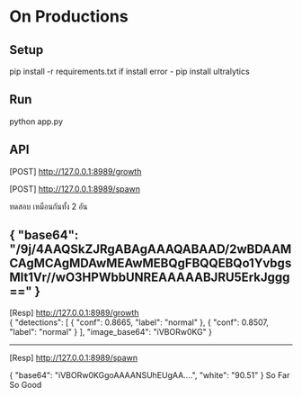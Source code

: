 # On Productions 
## Setup
pip install -r requirements.txt
if install error - pip install ultralytics 

## Run
python app.py

## API
[POST] http://127.0.0.1:8989/growth  

[POST] http://127.0.0.1:8989/spawn

ทดสอบ เหมือนกันทั้ง 2 อัน

{
  "base64": "/9j/4AAQSkZJRgABAgAAAQABAAD/2wBDAAMCAgMCAgMDAwMEAwMEBQgFBQQEBQo1YvbgsMlt1Vr//wO3HPWbbUNREAAAAABJRU5ErkJggg=="
}
---------------------------------

[Resp] http://127.0.0.1:8989/growth  
{
    "detections": [
        {
            "conf": 0.8665,
            "label": "normal"
        },
        {
            "conf": 0.8507,
            "label": "normal"
        }
    ],
    "image_base64": "iVBORw0KG"
}

-----------------------------------
[Resp] http://127.0.0.1:8989/spawn  

{
    "base64": "iVBORw0KGgoAAAANSUhEUgAA....",
    "white": "90.51"
}
So Far So Good
